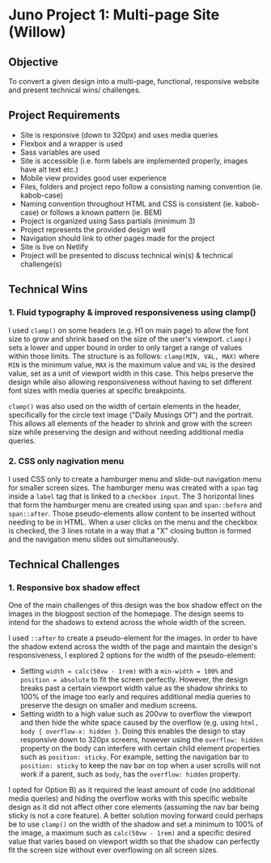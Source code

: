 # Juno Project 1: Multi-page Site (Willow)

## Objective
To convert a given design into a multi-page, functional, responsive website and present technical wins/ challenges. 

## Project Requirements

- Site is responsive (down to 320px) and uses media queries
- Flexbox and a wrapper is used
- Sass variables are used
- Site is accessible (i.e. form labels are implemented properly, images have alt text etc.)
- Mobile view provides good user experience
- Files, folders and project repo follow a consisting naming convention (ie. kabob-case)
- Naming convention throughout HTML and CSS is consistent (ie. kabob-case) or follows a known pattern (ie. BEM)
- Project is organized using Sass partials (minimum 3)
- Project represents the provided design well
- Navigation should link to other pages made for the project
- Site is live on Netlify
- Project will be presented to discuss technical win(s) & technical challenge(s)

## Technical Wins 

### 1. Fluid typography & improved responsiveness using clamp()
I used `clamp()` on some headers (e.g. H1 on main page) to allow the font size to grow and shrink based on the size of the user's viewport. `clamp()` sets a lower and upper bound in order to only target a range of values within those limits. The structure is as follows: `clamp(MIN, VAL, MAX)` where `MIN` is the minimum value, `MAX` is the maximum value and `VAL` is the desired value, set as a unit of viewport width in this case. This helps preserve the design while also allowing responsiveness without having to set different font sizes with media queries at specific breakpoints. 

`clamp()` was also used on the width of certain elements in the header, specifically for the circle text image ("Daily Musings Of") and the portrait. This allows all elements of the header to shrink and grow with the screen size while preserving the design and without needing additional media queries.

### 2. CSS only nagivation menu
I used CSS only to create a hamburger menu and slide-out navigation menu for smaller screen sizes. The hamburger menu was created with a `span` tag inside a `label` tag that is linked to a `checkbox input`. The 3 horizontal lines that form the hamburger menu are created using `span` and `span::before` and `span::after`. Those pseudo-elements allow content to be inserted without needing to be in HTML. When a user clicks on the menu and the checkbox is checked, the 3 lines rotate in a way that a "X" closing button is formed and the navigation menu slides out simultaneously. 

## Technical Challenges

### 1. Responsive box shadow effect
One of the main challenges of this design was the box shadow effect on the images in the blogpost section of the homepage. The design seems to intend for the shadows to extend across the whole width of the screen. 

I used `::after` to create a pseudo-element for the images. In order to have the shadow extend across the width of the page and maintain the design's responsiveness, I explored 2 options for the width of the pseudo-element:

- Setting `width = calc(50vw - 1rem)` with a `min-width = 100%` and `position = absolute` to fit the screen perfectly. However, the design breaks past a certain viewport width value as the shadow shrinks to 100% of the image too early and requires additional media queries to preserve the design on smaller and medium screens. 
- Setting width to a high value such as 200vw to overflow the viewport and then hide the white space caused by the overflow (e.g. using `html, body { overflow-x: hidden }`. Doing this enables the design to stay responsive down to 320px screens, however using the `overflow: hidden` property on the body can interfere with certain child element properties such as `position: sticky`. For example, setting the navigation bar to `position: sticky` to keep the nav bar on top when a user scrolls will not work if a parent, such as `body`, has the `overflow: hidden` property.

I opted for Option B) as it required the least amount of code (no additional media queries) and hiding the overflow works with this specific website design as it did not affect other core elements (assuming the nav bar being sticky is not a core feature). A better solution moving forward could perhaps be to use `clamp()` on the width of the shadow and set a minimum to 100% of the image, a maximum such as `calc(50vw - 1rem)` and a specific desired value that varies based on viewport width so that the shadow can perfectly fit the screen size without ever overflowing on all screen sizes. 

